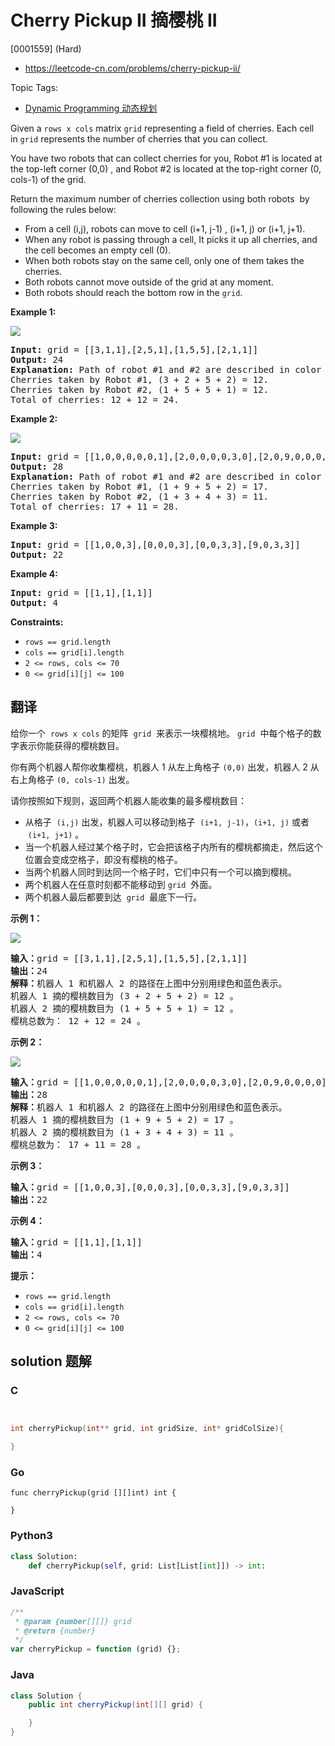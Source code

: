 # Cherry Pickup II 摘樱桃 II

[0001559] (Hard)

- https://leetcode-cn.com/problems/cherry-pickup-ii/

Topic Tags:

- [Dynamic Programming 动态规划](https://leetcode-cn.com/tag/dynamic-programming/)

Given a `rows x cols` matrix `grid` representing a field of cherries. Each cell in `grid` represents the number of cherries that you can collect.

You have two robots that can collect cherries for you, Robot #1 is located at the top-left corner (0,0) , and Robot #2 is located at the top-right corner (0, cols-1) of the grid.

Return the maximum number of cherries collection using both robots  by following the rules below:

- From a cell (i,j), robots can move to cell (i+1, j-1) , (i+1, j) or (i+1, j+1).
- When any robot is passing through a cell, It picks it up all cherries, and the cell becomes an empty cell (0).
- When both robots stay on the same cell, only one of them takes the cherries.
- Both robots cannot move outside of the grid at any moment.
- Both robots should reach the bottom row in the `grid`.

**Example 1:**

**![](https://assets.leetcode.com/uploads/2020/04/29/sample_1_1802.png)**

<pre><strong>Input:</strong> grid = [[3,1,1],[2,5,1],[1,5,5],[2,1,1]]
<strong>Output:</strong> 24
<strong>Explanation:</strong>&nbsp;Path of robot #1 and #2 are described in color green and blue respectively.
Cherries taken by Robot #1, (3 + 2 + 5 + 2) = 12.
Cherries taken by Robot #2, (1 + 5 + 5 + 1) = 12.
Total of cherries: 12 + 12 = 24.
</pre>

**Example 2:**

**![](https://assets.leetcode.com/uploads/2020/04/23/sample_2_1802.png)**

<pre><strong>Input:</strong> grid = [[1,0,0,0,0,0,1],[2,0,0,0,0,3,0],[2,0,9,0,0,0,0],[0,3,0,5,4,0,0],[1,0,2,3,0,0,6]]
<strong>Output:</strong> 28
<strong>Explanation:</strong>&nbsp;Path of robot #1 and #2 are described in color green and blue respectively.
Cherries taken by Robot #1, (1 + 9 + 5 + 2) = 17.
Cherries taken by Robot #2, (1 + 3 + 4 + 3) = 11.
Total of cherries: 17 + 11 = 28.
</pre>

**Example 3:**

<pre><strong>Input:</strong> grid = [[1,0,0,3],[0,0,0,3],[0,0,3,3],[9,0,3,3]]
<strong>Output:</strong> 22
</pre>

**Example 4:**

<pre><strong>Input:</strong> grid = [[1,1],[1,1]]
<strong>Output:</strong> 4
</pre>

**Constraints:**

- `rows == grid.length`
- `cols == grid[i].length`
- `2 <= rows, cols <= 70`
- `0 <= grid[i][j] <= 100`

## 翻译

给你一个  `rows x cols` 的矩阵  `grid`  来表示一块樱桃地。 `grid`  中每个格子的数字表示你能获得的樱桃数目。

你有两个机器人帮你收集樱桃，机器人 1 从左上角格子 `(0,0)` 出发，机器人 2 从右上角格子 `(0, cols-1)` 出发。

请你按照如下规则，返回两个机器人能收集的最多樱桃数目：

- 从格子  `(i,j)` 出发，机器人可以移动到格子  `(i+1, j-1)`，`(i+1, j)` 或者  `(i+1, j+1)` 。
- 当一个机器人经过某个格子时，它会把该格子内所有的樱桃都摘走，然后这个位置会变成空格子，即没有樱桃的格子。
- 当两个机器人同时到达同一个格子时，它们中只有一个可以摘到樱桃。
- 两个机器人在任意时刻都不能移动到 `grid`  外面。
- 两个机器人最后都要到达  `grid`  最底下一行。

**示例 1：**

**![](https://assets.leetcode-cn.com/aliyun-lc-upload/uploads/2020/05/30/sample_1_1802.png)**

<pre><strong>输入：</strong>grid = [[3,1,1],[2,5,1],[1,5,5],[2,1,1]]
<strong>输出：</strong>24
<strong>解释：</strong>机器人 1 和机器人 2 的路径在上图中分别用绿色和蓝色表示。
机器人 1 摘的樱桃数目为 (3 + 2 + 5 + 2) = 12 。
机器人 2 摘的樱桃数目为 (1 + 5 + 5 + 1) = 12 。
樱桃总数为： 12 + 12 = 24 。
</pre>

**示例 2：**

**![](https://assets.leetcode-cn.com/aliyun-lc-upload/uploads/2020/05/30/sample_2_1802.png)**

<pre><strong>输入：</strong>grid = [[1,0,0,0,0,0,1],[2,0,0,0,0,3,0],[2,0,9,0,0,0,0],[0,3,0,5,4,0,0],[1,0,2,3,0,0,6]]
<strong>输出：</strong>28
<strong>解释：</strong>机器人 1 和机器人 2 的路径在上图中分别用绿色和蓝色表示。
机器人 1 摘的樱桃数目为 (1 + 9 + 5 + 2) = 17 。
机器人 2 摘的樱桃数目为 (1 + 3 + 4 + 3) = 11 。
樱桃总数为： 17 + 11 = 28 。
</pre>

**示例 3：**

<pre><strong>输入：</strong>grid = [[1,0,0,3],[0,0,0,3],[0,0,3,3],[9,0,3,3]]
<strong>输出：</strong>22
</pre>

**示例 4：**

<pre><strong>输入：</strong>grid = [[1,1],[1,1]]
<strong>输出：</strong>4
</pre>

**提示：**

- `rows == grid.length`
- `cols == grid[i].length`
- `2 <= rows, cols <= 70`
- `0 <= grid[i][j] <= 100`

## solution 题解

### C

```c


int cherryPickup(int** grid, int gridSize, int* gridColSize){

}
```

### Go

```golang
func cherryPickup(grid [][]int) int {

}
```

### Python3

```python
class Solution:
    def cherryPickup(self, grid: List[List[int]]) -> int:
```

### JavaScript

```javascript
/**
 * @param {number[][]} grid
 * @return {number}
 */
var cherryPickup = function (grid) {};
```

### Java

```java
class Solution {
    public int cherryPickup(int[][] grid) {

    }
}
```
